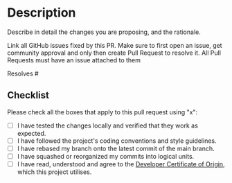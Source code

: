 # Description

Describe in detail the changes you are proposing, and the rationale.

Link all GitHub issues fixed by this PR.
Make sure to first open an issue, get community approval and only then create Pull Request to resolve it.
All Pull Requests must have an issue attached to them

Resolves #

## Checklist

Please check all the boxes that apply to this pull request using "x":

- [ ]  I have tested the changes locally and verified that they work as expected.
- [ ]  I have followed the project's coding conventions and style guidelines.
- [ ]  I have rebased my branch onto the latest commit of the main branch.
- [ ]  I have squashed or reorganized my commits into logical units.
- [ ]  I have read, understood and agree to the [Developer Certificate of Origin](../DCO.md), which this project utilises.
